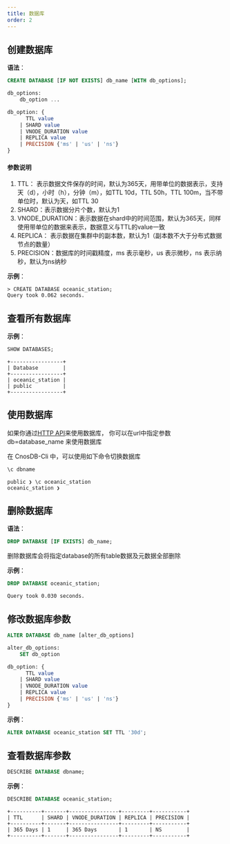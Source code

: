 ```yaml
---
title: 数据库
order: 2
---
```


## **创建数据库**

**语法**：
```sql
CREATE DATABASE [IF NOT EXISTS] db_name [WITH db_options];

db_options:
    db_option ...

db_option: {
      TTL value
    | SHARD value
    | VNODE_DURATION value
    | REPLICA value
    | PRECISION {'ms' | 'us' | 'ns'}
}
```

#### 参数说明

1. TTL： 表示数据文件保存的时间，默认为365天，用带单位的数据表示，支持天（d），小时（h），分钟（m），如TTL 10d，TTL 50h，TTL 100m，当不带单位时，默认为天，如TTL 30
2. SHARD：表示数据分片个数，默认为1
3. VNODE_DURATION：表示数据在shard中的时间范围，默认为365天，同样使用带单位的数据来表示，数据意义与TTL的value一致
4. REPLICA： 表示数据在集群中的副本数，默认为1（副本数不大于分布式数据节点的数量）
5. PRECISION：数据库的时间戳精度，ms 表示毫秒，us 表示微秒，ns 表示纳秒，默认为ns纳秒

**示例**：
```
> CREATE DATABASE oceanic_station;
Query took 0.062 seconds.
```

## 查看所有数据库
**示例**：

```sql
SHOW DATABASES;
```
    +-----------------+
    | Database        |
    +-----------------+
    | oceanic_station |
    | public          |
    +-----------------+
## **使用数据库**
如果你通过[HTTP API](../application/api.md)来使用数据库，
你可以在url中指定参数db=database_name 来使用数据库


在 CnosDB-Cli 中，可以使用如下命令切换数据库
```sql
\c dbname
```
    public ❯ \c oceanic_station
    oceanic_station ❯

## 删除数据库
**语法**：
```sql
DROP DATABASE [IF EXISTS] db_name;
```
删除数据库会将指定database的所有table数据及元数据全部删除

**示例**：
```sql
DROP DATABASE oceanic_station;
```
    Query took 0.030 seconds.

## **修改数据库参数**
```sql
ALTER DATABASE db_name [alter_db_options]

alter_db_options:
    SET db_option

db_option: {
      TTL value
    | SHARD value
    | VNODE_DURATION value
    | REPLICA value
    | PRECISION {'ms' | 'us' | 'ns'}
}
```
**示例**：
```sql
ALTER DATABASE oceanic_station SET TTL '30d';
```
## **查看数据库参数**
```sql
DESCRIBE DATABASE dbname;
```
**示例**：
```sql
DESCRIBE DATABASE oceanic_station;
```
    +----------+-------+----------------+---------+-----------+
    | TTL      | SHARD | VNODE_DURATION | REPLICA | PRECISION |
    +----------+-------+----------------+---------+-----------+
    | 365 Days | 1     | 365 Days       | 1       | NS        |
    +----------+-------+----------------+---------+-----------+
